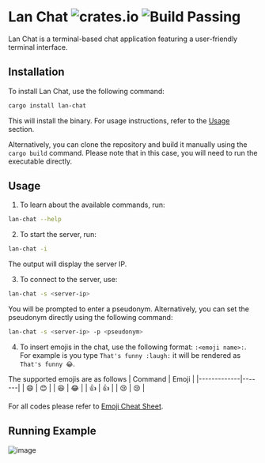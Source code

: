 # Lan Chat ![crates.io](https://img.shields.io/crates/v/lan-chat.svg) ![Build Passing](https://github.com/Saphereye/lan-chat/actions/workflows/rust.yml/badge.svg)

Lan Chat is a terminal-based chat application featuring a user-friendly terminal interface.

## Installation

To install Lan Chat, use the following command:

```bash
cargo install lan-chat
```

This will install the binary. For usage instructions, refer to the [Usage](#usage) section.

Alternatively, you can clone the repository and build it manually using the `cargo build` command. Please note that in this case, you will need to run the executable directly.

## Usage

1. To learn about the available commands, run:

```bash
lan-chat --help
```

2. To start the server, run:

```bash
lan-chat -i
```

The output will display the server IP.

3. To connect to the server, use:

```bash
lan-chat -s <server-ip>
```

You will be prompted to enter a pseudonym. Alternatively, you can set the pseudonym directly using the following command:

```bash
lan-chat -s <server-ip> -p <pseudonym>
```

4. To insert emojis in the chat, use the following format: `:<emoji name>:`. For example is you type `That's funny :laugh:` it will be rendered as `That's funny 😂`.

The supported emojis are as follows
| Command     | Emoji |
|-------------|-------|
| :smile:     | 😊     |
| :laughing:     | 😂     |
| :thumbsup: | 👍     |
| :cry:       | 😢     |

For all codes please refer to [Emoji Cheat Sheet](https://github.com/ikatyang/emoji-cheat-sheet/tree/master).

## Running Example

![image](https://github.com/Saphereye/lan-chat/assets/59739923/daada2ff-4cf0-4251-8e91-92b867f1c2bc)